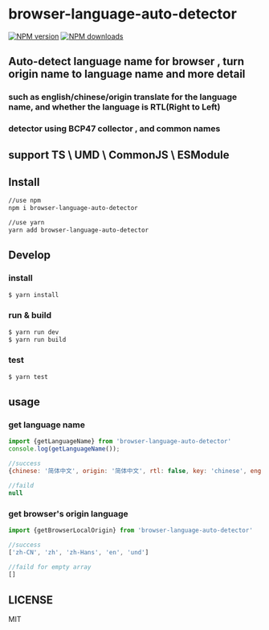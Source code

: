 # browser-language-auto-detector

[![NPM version](https://img.shields.io/npm/v/browser-language-auto-detector.svg?style=flat)](https://npmjs.org/package/browser-language-auto-detector)
[![NPM downloads](http://img.shields.io/npm/dm/browser-language-auto-detector.svg?style=flat)](https://npmjs.org/package/browser-language-auto-detector)

## Auto-detect language name for browser , turn origin name to language name and more detail
### such as english/chinese/origin translate for the language name, and whether the language is RTL(Right to Left)
### detector using BCP47 collector , and common names

## support TS \ UMD \ CommonJS \ ESModule

## Install

```bash
//use npm
npm i browser-language-auto-detector

//use yarn
yarn add browser-language-auto-detector
```

## Develop

### install
```bash
$ yarn install
```
### run & build
```bash
$ yarn run dev
$ yarn run build
```
### test

```bash
$ yarn test
```

## usage

### get language name

```javascript
import {getLanguageName} from 'browser-language-auto-detector'
console.log(getLanguageName());

//success
{chinese: '简体中文', origin: '简体中文', rtl: false, key: 'chinese', english: 'Chinese'}

//faild
null

```
### get browser's origin language
```javascript
import {getBrowserLocalOrigin} from 'browser-language-auto-detector'

//success
['zh-CN', 'zh', 'zh-Hans', 'en', 'und']
    
//faild for empty array
[]
```

## LICENSE

MIT

